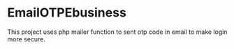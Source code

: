 # EmailOTPEbusiness
This project uses php mailer function to sent otp code in email to make login more secure.
